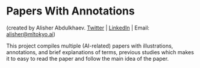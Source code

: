 # Papers With Annotations
(created by Alisher Abdulkhaev. [Twitter](https://twitter.com/alisher_ai) | [LinkedIn](https://www.linkedin.com/in/alisher-abdulkhaev/) | Email: alisher@mltokyo.ai)

This project compiles multiple (AI-related) papers with illustrations, annotations, and brief explanations of terms, previous studies which makes it to easy to read the paper and follow the main idea of the paper.

